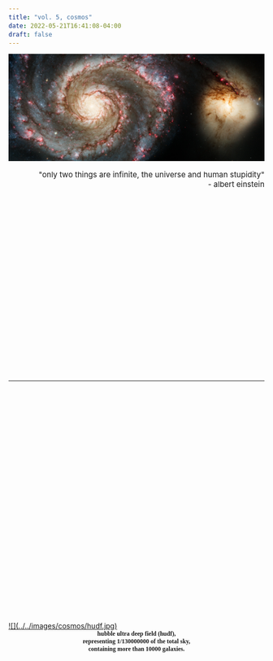 ```yaml
---
title: "vol. 5, cosmos"
date: 2022-05-21T16:41:08-04:00
draft: false
---
```


![](../../images/cosmos/m512.jpg)

<div style='font-size: 15px' align='right'>
    "only two things are infinite, the universe and human stupidity"<br>
	 - albert einstein
</div>
<a id="menu"></a>

<!--more-->

<img vspace="180">

---
<!-- hudf -->
<img vspace="180">
<div align='left'><div style='width:100%;'>
    <a href="#" data-featherlight="../../images/cosmos/hudf.jpg">
        ![](../../images/cosmos/hudf.jpg)</a>
<img vspace="55">
<div style='font-size: 12px; font-family: didot, serif' align='center'>
    <b>
    hubble ultra deep field (hudf), <br>
    representing 1/130000000 of the total sky, <br>
    containing more than 10000 galaxies.
    <br>
</div>
</div></div>
<img vspace="180">

